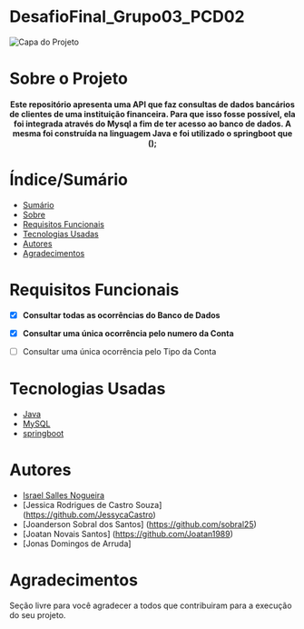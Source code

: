 # DesafioFinal_Grupo03_PCD02


![Capa do Projeto](https://picsum.photos/850/280)

# Sobre o Projeto

<h4 align="center"> 
Este repositório apresenta uma API que faz consultas de dados bancários de clientes de uma instituição financeira. Para que isso fosse possível, ela foi integrada através do Mysql a fim de ter acesso ao banco de dados. A mesma foi construída na linguagem Java e foi utilizado o springboot que ();
</h4>

# Índice/Sumário

* [Sumário](#índice/sumário)
* [Sobre](#sobre-o-projeto)
* [Requisitos Funcionais](#requisitos-funcionais)
* [Tecnologias Usadas](#tecnologias-usadas)
* [Autores](#autores)
* [Agradecimentos](#agradecimentos)


# Requisitos Funcionais 

- [x] **Consultar todas as ocorrências do Banco de Dados**
- [x] **Consultar uma única ocorrência pelo numero da Conta**
- [ ] Consultar uma única ocorrência pelo Tipo da Conta


# Tecnologias Usadas

- [Java](https://flutter.dev/)
- [MySQL](https://nodejs.org/en/)
- [springboot](https://pt-br.reactjs.org/)

# Autores

- [Israel Salles Nogueira](https://github.com/GeoIsrael)
- [Jessica Rodrigues de Castro Souza] (https://github.com/JessycaCastro)
- [Joanderson Sobral dos Santos] (https://github.com/sobral25)
- [Joatan Novais Santos] (https://github.com/Joatan1989)
- [Jonas Domingos de Arruda]


# Agradecimentos

Seção livre para você agradecer a todos que contribuiram para a execução do seu projeto.
